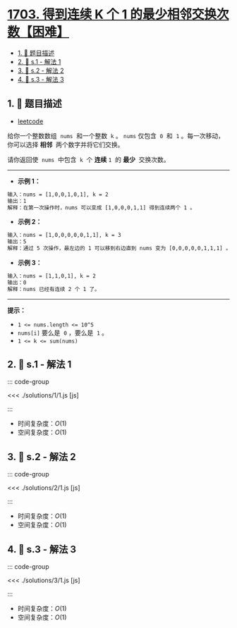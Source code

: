 # [1703. 得到连续 K 个 1 的最少相邻交换次数【困难】](https://github.com/tnotesjs/TNotes.leetcode/tree/main/notes/1703.%20%E5%BE%97%E5%88%B0%E8%BF%9E%E7%BB%AD%20K%20%E4%B8%AA%201%20%E7%9A%84%E6%9C%80%E5%B0%91%E7%9B%B8%E9%82%BB%E4%BA%A4%E6%8D%A2%E6%AC%A1%E6%95%B0%E3%80%90%E5%9B%B0%E9%9A%BE%E3%80%91)

<!-- region:toc -->

- [1. 📝 题目描述](#1--题目描述)
- [2. 🎯 s.1 - 解法 1](#2--s1---解法-1)
- [3. 🎯 s.2 - 解法 2](#3--s2---解法-2)
- [4. 🎯 s.3 - 解法 3](#4--s3---解法-3)

<!-- endregion:toc -->

## 1. 📝 题目描述

- [leetcode](https://leetcode.cn/problems/minimum-adjacent-swaps-for-k-consecutive-ones/)

给你一个整数数组  `nums`  和一个整数  `k` 。 `nums` 仅包含  `0`  和  `1` 。每一次移动，你可以选择 **相邻**  两个数字并将它们交换。

请你返回使  `nums`  中包含  `k`  个 **连续** `1`  的 **最少**  交换次数。

---

- **示例 1：**

```txt
输入：nums = [1,0,0,1,0,1], k = 2
输出：1
解释：在第一次操作时，nums 可以变成 [1,0,0,0,1,1] 得到连续两个 1 。
```

- **示例 2：**

```txt
输入：nums = [1,0,0,0,0,0,1,1], k = 3
输出：5
解释：通过 5 次操作，最左边的 1 可以移到右边直到 nums 变为 [0,0,0,0,0,1,1,1] 。
```

- **示例 3：**

```txt
输入：nums = [1,1,0,1], k = 2
输出：0
解释：nums 已经有连续 2 个 1 了。
```

---

**提示：**

- `1 <= nums.length <= 10^5`
- `nums[i]` 要么是  `0` ，要么是  `1` 。
- `1 <= k <= sum(nums)`

## 2. 🎯 s.1 - 解法 1

::: code-group

<<< ./solutions/1/1.js [js]

:::

- 时间复杂度：$O(1)$
- 空间复杂度：$O(1)$

## 3. 🎯 s.2 - 解法 2

::: code-group

<<< ./solutions/2/1.js [js]

:::

- 时间复杂度：$O(1)$
- 空间复杂度：$O(1)$

## 4. 🎯 s.3 - 解法 3

::: code-group

<<< ./solutions/3/1.js [js]

:::

- 时间复杂度：$O(1)$
- 空间复杂度：$O(1)$
